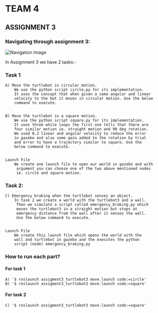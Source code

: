 # TEAM 4

##  ASSIGNMENT 3   


### Navigating through assignment 3:

![Navigation Image](https://raw.githubusercontent.com/atefemran/AuE893Spring21_AtefEmran/master/src/assigment3_turtlebot3/videos/navigation.jpg)

In Assignment 3 we have 2 tasks:-

### Task 1

	A) Move the turtlebot in circular motion.
		We use the python script circle.py for its implementation.
		It uses the concept that when given a same angular and linear 
		velocity to the bot it moves in circular motion. Use the below 
		command to execute.
		
	
	B) Move the turtlebot in a square motion.
		We use the python script square.py for its implementation. 
		It uses three while loops the first one tells that there are 
		four similar motion ie. straight motion and 90 deg rotation. 
		We used 0.2 linear and angular velocity to reduce the error 
		in gazebo and also some gain added to the rotation by trial 
		and error to have a trajectory similar to square. Use the 
		below command to execute.
			
	
	Launch File
		We create one launch file to open our world in gazebo and with 
		 argument you can choose one of the two above mentioned nodes 
		 ie. circle and square motion.
		


### Task 2:

	C) Emergency braking when the turtlebot senses an object.
		In task 2 we create a world with the turtlebot3 and a wall.
		 Then we simulate a script called emergency_braking.py which 
		 moves the turtlebot3 in a straight motion but stops at 
		 emergency distance from the wall after it senses the wall.
		 Use the below command to execute.
	
  
	Launch File
		We create this launch file which opens the world with the 
		wall and turtlebot in gazebo and the executes the python 
		script (node) emergency_braking.py
		
		
### How to run each part?

#### For task 1
	A) '$ roslaunch assigment3_turtlebot3 move.launch code:=circle'  
	B) '$ roslaunch assigment3_turtlebot3 move.launch code:=square'  

#### For task 2
	C) '$ roslaunch assigment3_turtlebot3 move.launch code:=square'  
		  
 
